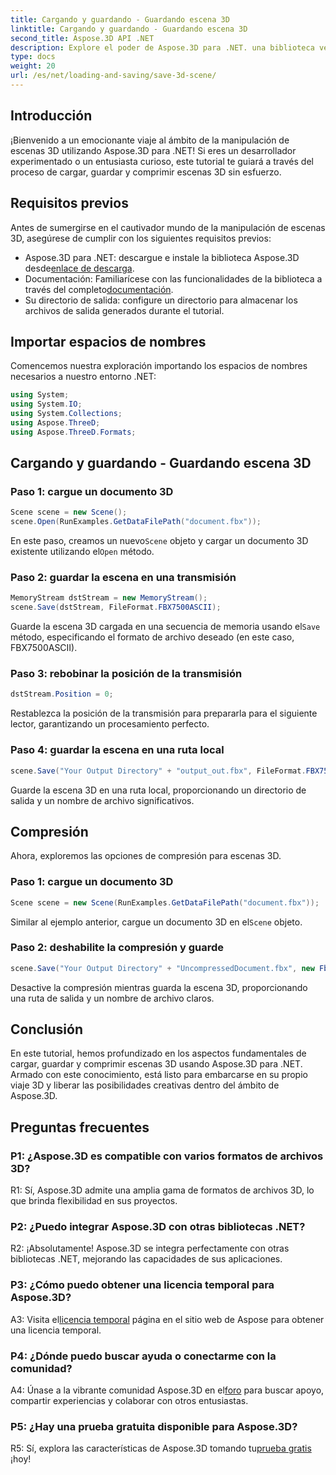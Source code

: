 ```yaml
---
title: Cargando y guardando - Guardando escena 3D
linktitle: Cargando y guardando - Guardando escena 3D
second_title: Aspose.3D API .NET
description: Explore el poder de Aspose.3D para .NET. una biblioteca versátil para una manipulación perfecta de escenas 3D. Cargue, guarde y comprima sin esfuerzo.
type: docs
weight: 20
url: /es/net/loading-and-saving/save-3d-scene/
---
```

## Introducción

¡Bienvenido a un emocionante viaje al ámbito de la manipulación de escenas 3D utilizando Aspose.3D para .NET! Si eres un desarrollador experimentado o un entusiasta curioso, este tutorial te guiará a través del proceso de cargar, guardar y comprimir escenas 3D sin esfuerzo.

## Requisitos previos

Antes de sumergirse en el cautivador mundo de la manipulación de escenas 3D, asegúrese de cumplir con los siguientes requisitos previos:

-  Aspose.3D para .NET: descargue e instale la biblioteca Aspose.3D desde[enlace de descarga](https://releases.aspose.com/3d/net/).
-  Documentación: Familiarícese con las funcionalidades de la biblioteca a través del completo[documentación](https://reference.aspose.com/3d/net/).
- Su directorio de salida: configure un directorio para almacenar los archivos de salida generados durante el tutorial.

## Importar espacios de nombres

Comencemos nuestra exploración importando los espacios de nombres necesarios a nuestro entorno .NET:

```csharp
using System;
using System.IO;
using System.Collections;
using Aspose.ThreeD;
using Aspose.ThreeD.Formats;
```

## Cargando y guardando - Guardando escena 3D

### Paso 1: cargue un documento 3D

```csharp
Scene scene = new Scene();
scene.Open(RunExamples.GetDataFilePath("document.fbx"));
```

 En este paso, creamos un nuevo`Scene` objeto y cargar un documento 3D existente utilizando el`Open` método.

### Paso 2: guardar la escena en una transmisión

```csharp
MemoryStream dstStream = new MemoryStream();
scene.Save(dstStream, FileFormat.FBX7500ASCII);
```

 Guarde la escena 3D cargada en una secuencia de memoria usando el`Save` método, especificando el formato de archivo deseado (en este caso, FBX7500ASCII).

### Paso 3: rebobinar la posición de la transmisión

```csharp
dstStream.Position = 0;
```

Restablezca la posición de la transmisión para prepararla para el siguiente lector, garantizando un procesamiento perfecto.

### Paso 4: guardar la escena en una ruta local

```csharp
scene.Save("Your Output Directory" + "output_out.fbx", FileFormat.FBX7500ASCII);
```

Guarde la escena 3D en una ruta local, proporcionando un directorio de salida y un nombre de archivo significativos.

## Compresión

Ahora, exploremos las opciones de compresión para escenas 3D.

### Paso 1: cargue un documento 3D

```csharp
Scene scene = new Scene(RunExamples.GetDataFilePath("document.fbx"));
```

 Similar al ejemplo anterior, cargue un documento 3D en el`Scene` objeto.

### Paso 2: deshabilite la compresión y guarde

```csharp
scene.Save("Your Output Directory" + "UncompressedDocument.fbx", new FbxSaveOptions(FileFormat.FBX7500ASCII) { EnableCompression = false });
```

Desactive la compresión mientras guarda la escena 3D, proporcionando una ruta de salida y un nombre de archivo claros.

## Conclusión

En este tutorial, hemos profundizado en los aspectos fundamentales de cargar, guardar y comprimir escenas 3D usando Aspose.3D para .NET. Armado con este conocimiento, está listo para embarcarse en su propio viaje 3D y liberar las posibilidades creativas dentro del ámbito de Aspose.3D.

## Preguntas frecuentes

### P1: ¿Aspose.3D es compatible con varios formatos de archivos 3D?

R1: Sí, Aspose.3D admite una amplia gama de formatos de archivos 3D, lo que brinda flexibilidad en sus proyectos.

### P2: ¿Puedo integrar Aspose.3D con otras bibliotecas .NET?

R2: ¡Absolutamente! Aspose.3D se integra perfectamente con otras bibliotecas .NET, mejorando las capacidades de sus aplicaciones.

### P3: ¿Cómo puedo obtener una licencia temporal para Aspose.3D?

 A3: Visita el[licencia temporal](https://purchase.aspose.com/temporary-license/) página en el sitio web de Aspose para obtener una licencia temporal.

### P4: ¿Dónde puedo buscar ayuda o conectarme con la comunidad?

 A4: Únase a la vibrante comunidad Aspose.3D en el[foro](https://forum.aspose.com/c/3d/18) para buscar apoyo, compartir experiencias y colaborar con otros entusiastas.

### P5: ¿Hay una prueba gratuita disponible para Aspose.3D?

 R5: Sí, explora las características de Aspose.3D tomando tu[prueba gratis](https://releases.aspose.com/) ¡hoy!